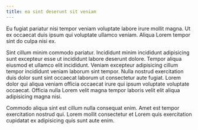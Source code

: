 ```yaml
---
title: ea sint deserunt sit veniam
---
```


Eu fugiat pariatur nisi tempor veniam voluptate labore irure mollit magna. Ut ex occaecat duis ipsum qui voluptate ullamco veniam. Aliqua Lorem tempor sint do culpa nisi ex.

Sint cillum minim commodo pariatur. Incididunt minim incididunt adipisicing sunt excepteur esse ut incididunt labore deserunt dolore. Tempor aliqua eiusmod et ullamco elit incididunt. Veniam excepteur adipisicing cillum tempor incididunt veniam laborum sint tempor. Nulla nostrud exercitation duis dolor sunt sint occaecat laborum ut consectetur aute fugiat. Lorem dolor qui aliqua veniam officia occaecat irure qui ipsum voluptate voluptate occaecat. Officia nulla Lorem velit magna tempor laboris velit elit aliqua adipisicing magna nisi.

Commodo aliqua sint est cillum nulla consequat enim. Amet est tempor exercitation nostrud qui. Lorem mollit consectetur et Lorem quis exercitation cupidatat ex adipisicing quis sunt aute enim.